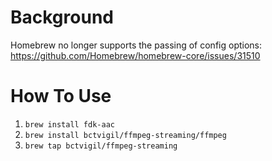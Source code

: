 # Background
Homebrew no longer supports the passing of config options: https://github.com/Homebrew/homebrew-core/issues/31510

# How To Use
1. `brew install fdk-aac`
2. `brew install bctvigil/ffmpeg-streaming/ffmpeg`
3. `brew tap bctvigil/ffmpeg-streaming`
